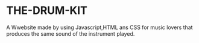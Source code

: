 # THE-DRUM-KIT
A Wwebsite made by using Javascript,HTML ans CSS for music lovers that produces the same sound of the instrument played.
